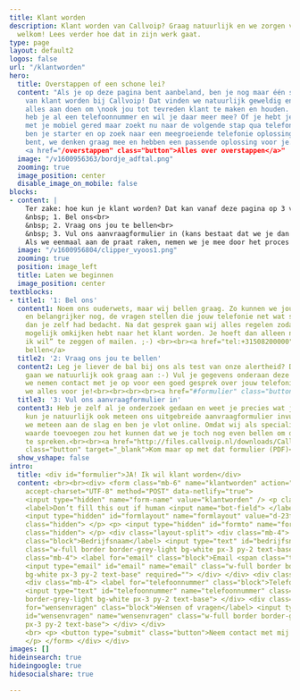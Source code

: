 ```yaml
---
title: Klant worden
description: Klant worden van Callvoip? Graag natuurlijk en we zorgen voor een warm
  welkom! Lees verder hoe dat in zijn werk gaat.
type: page
layout: default2
logos: false
url: "/klantworden"
hero:
  title: Overstappen of een schone lei?
  content: "Als je op deze pagina bent aanbeland, ben je nog maar één stap verwijderd
    van klant worden bij Callvoip! Dat vinden we natuurlijk geweldig en we gaan er
    alles aan doen om \nook jou tot tevreden klant te maken en houden. <br><br>\nMisschien
    heb je al een telefoonnummer en wil je daar meer mee? Of je hebt je tot op heden
    met je mobiel gered maar zoekt nu naar de volgende stap qua telefonie. Of\nmisschien
    ben je starter en op zoek naar een meegroeiende telefonie oplossing. Wie je ook
    bent, we denken graag mee en hebben een passende oplossing voor je. Beloofd!<br><br>
    <a href="/overstappen" class="button">Alles over overstappen</a>"
  image: "/v1600956363/bordje_adftal.png"
  zooming: true
  image_position: center
  disable_image_on_mobile: false
blocks:
- content: |
    Ter zake: hoe kun je klant worden? Dat kan vanaf deze pagina op 3 verschillende manieren.<br>
    &nbsp; 1. Bel ons<br>
    &nbsp; 2. Vraag ons jou te bellen<br>
    &nbsp; 3. Vul ons aanvraagformulier in (kans bestaat dat we je dan ook bellen)<br><br>
    Als we eenmaal aan de praat raken, nemen we je mee door het proces en zorgen voor een probleemloze start als klant bij Callvoip. Voor jou geen zorgen, voor ons een kleine moeite!
  image: "/v1600956804/clipper_vyoos1.png"
  zooming: true
  position: image_left
  title: Laten we beginnen
  image_position: center
textblocks:
- title1: '1: Bel ons'
  content1: Noem ons ouderwets, maar wij bellen graag. Zo kunnen we jouw wensen aanhoren
    en belangrijker nog, de vragen stellen die jouw telefonie net wat slimmer maken
    dan je zelf had bedacht. Na dat gesprek gaan wij alles regelen zodat jij zo min
    mogelijk omkijken hebt naar het klant worden. Je hoeft dan alleen nog maar “Ja
    ik wil” te zeggen of mailen. ;-) <br><br><a href="tel:+31508200000" class="button">Nu
    bellen</a>
  title2: '2: Vraag ons jou te bellen'
  content2: Leg je liever de bal bij ons als test van onze alertheid? Die uitdaging
    gaan we natuurlijk ook graag aan :-) Vul je gegevens onderaan deze pagina in en
    we nemen contact met je op voor een goed gesprek over jouw telefonie. Daarna regelen
    we alles voor je!<br><br><br><br><a href="#formulier" class="button">Bel mij</a>
  title3: '3: Vul ons aanvraagformulier in'
  content3: Heb je zelf al je onderzoek gedaan en weet je precies wat je wilt? Dan
    kun je natuurlijk ook meteen ons uitgebreide aanvraagformulier invullen. Dan kunnen
    we meteen aan de slag en ben je vlot online. Omdat wij als specialisten graag
    waarde toevoegen zou het kunnen dat we je toch nog even bellen om de details door
    te spreken.<br><br><a href="http://files.callvoip.nl/downloads/CallVoip_telefonie_aanvraagformulier.pdf"
    class="button" target="_blank">Kom maar op met dat formulier (PDF)</a>
  show_vshape: false
intro:
  title: <div id="formulier">JA! Ik wil klant worden</div>
  content: <br><br><div> <form class="mb-6" name="klantworden" action="/bedank/klantworden/"
    accept-charset="UTF-8" method="POST" data-netlify="true">
    <input type="hidden" name="form-name" value="klantworden" /> <p class="hidden">
    <label>Don’t fill this out if human <input name="bot-field"> </label> </p> <p>
    <input type="hidden" id="formlayout" name="formlayout" value="d-23f3cd981aa749f793cc16353039c3e3"
    class="hidden"> </p> <p> <input type="hidden" id="formto" name="formto" value="offerte"
    class="hidden"> </p> <div class="layout-split"> <div class="mb-4"> <label for="bedrijfsnaam"
    class="block">Bedrijfsnaam</label> <input type="text" id="bedrijfsnaam" name="bedrijfsnaam"
    class="w-full border border-grey-light bg-white px-3 py-2 text-base"> </div> <div
    class="mb-4"> <label for="email" class="block">Email <span class="text-red">*</span></label>
    <input type="email" id="email" name="email" class="w-full border border-grey-light
    bg-white px-3 py-2 text-base" required=""> </div> </div> <div class="layout-split">
    <div class="mb-4"> <label for="telefoonnummer" class="block">Telefoonnummer</label>
    <input type="text" id="telefoonnummer" name="telefoonnummer" class="w-full border
    border-grey-light bg-white px-3 py-2 text-base"> </div> <div class="mb-4"> <label
    for="wensenvragen" class="block">Wensen of vragen</label> <input type="text"
    id="wensenvragen" name="wensenvragen" class="w-full border border-grey-light bg-white
    px-3 py-2 text-base"> </div> </div>
    <br> <p> <button type="submit" class="button">Neem contact met mij op</button>
    </p> </form> </div> </div>
images: []
hideinsearch: true
hideingoogle: true
hidesocialshare: true

---
```

